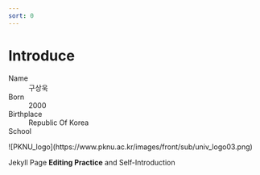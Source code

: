 ```yaml
---
sort: 0
---
```


# Introduce

<dl>
    <dt>Name</dt>
    <dd>구상욱</dd>
    <dt>Born</dt>
    <dd>2000</dd>
    <dt>Birthplace</dt>
    <dd>Republic Of Korea</dd>
    <dt>School</dt>
</dl>
![PKNU_logo](https://www.pknu.ac.kr/images/front/sub/univ_logo03.png)

Jekyll Page **Editing Practice** and Self-Introduction
